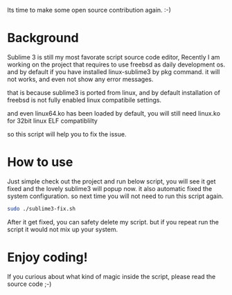 Its time to make some open source contribution again. :-)

# Background
Sublime 3 is still my most favorate script source code editor, Recently I am working on the project that requires to use freebsd as daily development os. and by default if you have installed linux-sublime3 by pkg command. it will not works, and even not show any error messages. 

that is because sublime3 is ported from linux, and by default installation of freebsd is not fully enabled linux compatibile settings. 

and even linux64.ko has been loaded by default, you will still need linux.ko for 32bit linux ELF compatiblilty

so this script will help you to fix the issue.

# How to use
Just simple check out the project and run below script, you will see it get fixed and the lovely sublime3 will popup now.
it also automatic fixed the system configuration. so next time you will not need to run this script again.

```sh
sudo ./sublime3-fix.sh
```

After it get fixed, you can safety delete my script. but if you repeat run the script it would not mix up your system.

# Enjoy coding!
If you curious about what kind of magic inside the script, please read the source code ;-)